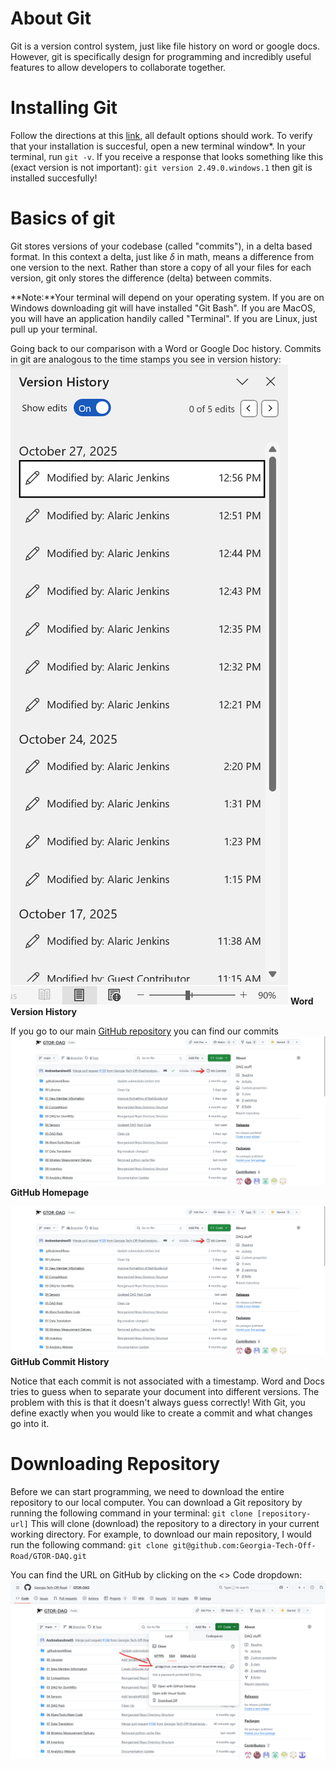 # About Git
Git is a version control system, just like file history on word or google docs. However, git is specifically design for programming and incredibly useful features to allow developers to collaborate together. 

# Installing Git

Follow the directions at this [link](https://git-scm.com/), all default options should work. To verify that your installation is succesful, open a new terminal window*. In your terminal, run ``git -v``. If you receive a response that looks something like this (exact version is not important): ``git version 2.49.0.windows.1`` then git is installed succesfully!

# Basics of git

Git stores versions of your codebase (called "commits"), in a delta based format. In this context a delta, just like $\delta$ in math, means a difference from one version to the next. Rather than store a copy of all your files for each version, git only stores the difference (delta) between commits.  


**Note:**Your terminal will depend on your operating system. If you are on Windows downloading git will have installed "Git Bash". If you are MacOS, you will have an application handily called "Terminal". If you are Linux, just pull up your terminal.


Going back to our comparison with a Word or Google Doc history. Commits in git are analogous to the time stamps you see in version history:
!["Word Version History"](./Images/word-file-history.png)
**Word Version History**  
  
If you go to our main [GitHub repository](https://github.com/Georgia-Tech-Off-Road/GTOR-DAQ) you can find our commits
!["GitHub Home Commits"](./Images/github_home_commit_highlighted.png)
**GitHub Homepage**

!["GitHub Commit History"](./Images/github_home_commit_highlighted.png)
**GitHub Commit History**


Notice that each commit is not associated with a timestamp. Word and Docs tries to guess when to separate your document into different versions. The problem with this is that it doesn't always guess correctly! With Git, you define exactly when you would like to create a commit and what changes go into it.

# Downloading Repository
Before we can start programming, we need to download the entire repository to our local computer. You can download a Git repository by running the following command in your terminal:
``git clone [repository-url]``
This will clone (download) the repository to a directory in your current working directory. For example, to download our main repository, I would run the following command:
``git clone git@github.com:Georgia-Tech-Off-Road/GTOR-DAQ.git``

You can find the URL on GitHub by clicking on the <> Code dropdown:
!["GitHub Code Dropdown"](./Images/github_url.png)



